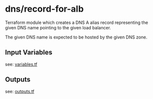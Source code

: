 # dns/record-for-alb 

Terraform module which creates a DNS A alias record representing the given DNS name pointing to the given load balancer.

The given DNS name is expected to be hosted by the given DNS zone.

## Input Variables

see: [variables.tf](variables.tf)

## Outputs

see: [outputs.tf](outputs.tf)
